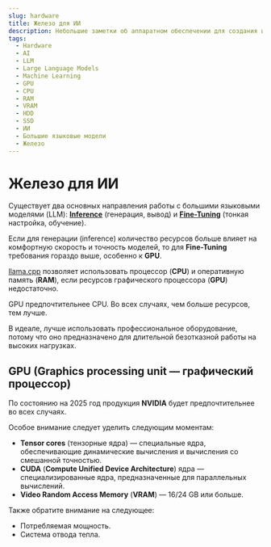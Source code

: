 ```yaml
---
slug: hardware
title: Железо для ИИ
description: Небольшие заметки об аппаратном обеспечении для создания и использования ИИ.
tags:
  - Hardware
  - AI
  - LLM
  - Large Language Models
  - Machine Learning
  - GPU
  - CPU
  - RAM
  - VRAM
  - HDD
  - SSD
  - ИИ
  - Большие языковые модели
  - Железо
---
```


# Железо для ИИ

Существует два основных направления работы с большими языковыми моделями (LLM): **[Inference](../llm/glossary.md)** (генерация, вывод) и **[Fine-Tuning](../llm/glossary.md)** (тонкая настройка, обучение).

Если для генерации (inference) количество ресурсов больше влияет на комфортную скорость и точность моделей, то для **Fine-Tuning** требования гораздо выше, особенно к **GPU**.

[llama.cpp](../llm/llama-cpp) позволяет использовать процессор (**CPU**) и оперативную память (**RAM**), если ресурсов графического процессора (**GPU**) недостаточно.

GPU предпочтительнее CPU. Во всех случаях, чем больше ресурсов, тем лучше.

В идеале, лучше использовать профессиональное оборудование, потому что оно предназначено для длительной безотказной работы на высоких нагрузках.

## GPU (Graphics processing unit — графический процессор)

По состоянию на 2025 год продукция **NVIDIA** будет предпочтительнее во всех случаях.

Особое внимание следует уделить следующим моментам:

* **Tensor cores** (тензорные ядра) — специальные ядра, обеспечивающие динамические вычисления и вычисления со смешанной точностью.
* **CUDA** (**Compute Unified Device Architecture**) ядра — специализированные ядра, предназначенные для параллельных вычислений.
* **Video Random Access Memory** (**VRAM**) — 16/24 GB или больше.

Также обратите внимание на следующее:

* Потребляемая мощность.
* Система отвода тепла.
